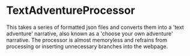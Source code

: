 # TextAdventureProcessor

This takes a series of formatted json files and converts them into a 'text adventure' narrative, also known as a 'choose your own adventure' narrative. The processor is almost memoryless and refrains from processing or inserting unnecessary branches into the webpage.
